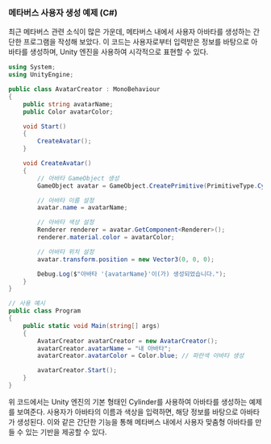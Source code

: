 ### 메타버스 사용자 생성 예제 (C#)

최근 메타버스 관련 소식이 많은 가운데, 메타버스 내에서 사용자 아바타를 생성하는 간단한 프로그램을 작성해 보았다. 이 코드는 사용자로부터 입력받은 정보를 바탕으로 아바타를 생성하며, Unity 엔진을 사용하여 시각적으로 표현할 수 있다.

```csharp
using System;
using UnityEngine;

public class AvatarCreator : MonoBehaviour
{
    public string avatarName;
    public Color avatarColor;

    void Start()
    {
        CreateAvatar();
    }

    void CreateAvatar()
    {
        // 아바타 GameObject 생성
        GameObject avatar = GameObject.CreatePrimitive(PrimitiveType.Cylinder);

        // 아바타 이름 설정
        avatar.name = avatarName;

        // 아바타 색상 설정
        Renderer renderer = avatar.GetComponent<Renderer>();
        renderer.material.color = avatarColor;

        // 아바타 위치 설정
        avatar.transform.position = new Vector3(0, 0, 0);

        Debug.Log($"아바타 '{avatarName}'이(가) 생성되었습니다.");
    }
}

// 사용 예시
public class Program
{
    public static void Main(string[] args)
    {
        AvatarCreator avatarCreator = new AvatarCreator();
        avatarCreator.avatarName = "내 아바타";
        avatarCreator.avatarColor = Color.blue; // 파란색 아바타 생성

        avatarCreator.Start();
    }
}
```

위 코드에서는 Unity 엔진의 기본 형태인 Cylinder를 사용하여 아바타를 생성하는 예제를 보여준다. 사용자가 아바타의 이름과 색상을 입력하면, 해당 정보를 바탕으로 아바타가 생성된다. 이와 같은 간단한 기능을 통해 메타버스 내에서 사용자 맞춤형 아바타를 만들 수 있는 기반을 제공할 수 있다.
